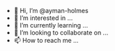 - 👋 Hi, I’m @ayman-holmes
- 👀 I’m interested in ...
- 🌱 I’m currently learning ...
- 💞️ I’m looking to collaborate on ...
- 📫 How to reach me ...

<!---
ayman-holmes/ayman-holmes is a ✨ special ✨ repository because its `README.md` (this file) appears on your GitHub profile.
You can click the Preview link to take a look at your changes.
--->
